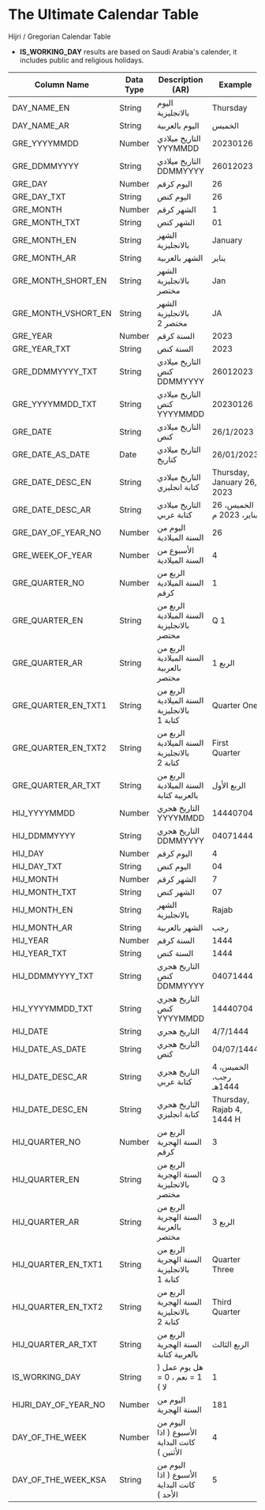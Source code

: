# The Ultimate Calendar Table

Hijri / Gregorian Calendar Table

- **IS_WORKING_DAY** results are based on Saudi Arabia's calender, it includes public and religious holidays.




| Column Name          | Data Type  | Description (AR)                                         | Example                       |
| -------------------- | ------ | --------------------------------------------- | -------------------------- |
| DAY_NAME_EN          | String | اليوم بالانجليزية                             | Thursday                   |
| DAY_NAME_AR          | String | اليوم بالعربية                                | الخميس                     |
| GRE_YYYYMMDD         | Number | التاريخ ميلادي YYYMMDD                        | 20230126                   |
| GRE_DDMMYYYY         | String | التاريخ ميلادي DDMMYYYY                       | 26012023                   |
| GRE_DAY              | Number | اليوم كرقم                                    | 26                         |
| GRE_DAY_TXT          | String | اليوم كنص                                     | 26                         |
| GRE_MONTH            | Number | الشهر كرقم                                    | 1                          |
| GRE_MONTH_TXT        | String | الشهر كنص                                     | 01                         |
| GRE_MONTH_EN         | String | الشهر بالانجليزية                             | January                    |
| GRE_MONTH_AR         | String | الشهر بالعربية                                | يناير                      |
| GRE_MONTH_SHORT_EN   | String | الشهر بالانجليزية مختصر                       | Jan                        |
| GRE_MONTH_VSHORT_EN  | String | الشهر بالانجليزية مختصر 2                     | JA                         |
| GRE_YEAR             | Number | السنة كرقم                                    | 2023                       |
| GRE_YEAR_TXT         | String | السنة كنص                                     | 2023                       |
| GRE_DDMMYYYY_TXT     | String | التاريخ ميلادي كنص DDMMYYYY                   | 26012023                   |
| GRE_YYYYMMDD_TXT     | String | التاريخ ميلادي كنص YYYYMMDD                   | 20230126                   |
| GRE_DATE             | String | التاريخ ميلادي كنص                            | 26/1/2023                  |
| GRE_DATE_AS_DATE     | Date   | التاريخ ميلادي كتاريخ                         | 26/01/2023                 |
| GRE_DATE_DESC_EN     | String | التاريخ ميلادي كتابة انجليزي                  | Thursday, January 26, 2023 |
| GRE_DATE_DESC_AR     | String | التاريخ ميلادي كتابة عربي                     | الخميس، 26 يناير، 2023 م   |
| GRE_DAY_OF_YEAR_NO   | Number | اليوم من السنة الميلادية                      | 26                         |
| GRE_WEEK_OF_YEAR     | Number | الأسبوع من السنة الميلادية                    | 4                          |
| GRE_QUARTER_NO       | Number | الربع من السنة الميلادية كرقم                 | 1                          |
| GRE_QUARTER_EN       | String | الربع من السنة الميلادية بالانجليزية مختصر    | Q 1                        |
| GRE_QUARTER_AR       | String | الربع من السنة الميلادية بالعربية مختصر       | الربع 1                    |
| GRE_QUARTER_EN_TXT1  | String | الربع من السنة الميلادية بالانجليزية كتابة 1  | Quarter One                |
| GRE_QUARTER_EN_TXT2  | String | الربع من السنة الميلادية بالانجليزية كتابة 2  | First Quarter              |
| GRE_QUARTER_AR_TXT   | String | الربع من السنة الميلادية بالعربية كتابة       | الربع الأول                |
| HIJ_YYYYMMDD         | Number | التاريخ هجري YYYYMMDD                         | 14440704                   |
| HIJ_DDMMYYYY         | String | التاريخ هجري DDMMYYYY                         | 04071444                   |
| HIJ_DAY              | Number | اليوم كرقم                                    | 4                          |
| HIJ_DAY_TXT          | String | اليوم كنص                                     | 04                         |
| HIJ_MONTH            | Number | الشهر كرقم                                    | 7                          |
| HIJ_MONTH_TXT        | String | الشهر كنص                                     | 07                         |
| HIJ_MONTH_EN         | String | الشهر بالانجليزية                             | Rajab                      |
| HIJ_MONTH_AR         | String | الشهر بالعربية                                | رجب                        |
| HIJ_YEAR             | Number | السنة كرقم                                    | 1444                       |
| HIJ_YEAR_TXT         | String | السنة كنص                                     | 1444                       |
| HIJ_DDMMYYYY_TXT     | String | التاريخ هجري كنص DDMMYYYY                     | 04071444                   |
| HIJ_YYYYMMDD_TXT     | String | التاريخ هجري كنص YYYYMMDD                     | 14440704                   |
| HIJ_DATE             | String | التاريخ هجري                                  | 4/7/1444                   |
| HIJ_DATE_AS_DATE     | String | التاريخ هجري كنص                              | 04/07/1444                 |
| HIJ_DATE_DESC_AR     | String | التاريخ هجري كتابة عربي                       | الخميس، 4 رجب، 1444هـ      |
| HIJ_DATE_DESC_EN     | String | التاريخ هجري كتابة انجليزي                    | Thursday, Rajab 4, 1444 H  |
| HIJ_QUARTER_NO       | Number | الربع من السنة الهجرية كرقم                   | 3                          |
| HIJ_QUARTER_EN       | String | الربع من السنة الهجرية بالانجليزية مختصر      | Q 3                        |
| HIJ_QUARTER_AR       | String | الربع من السنة الهجرية بالعربية مختصر         | الربع 3                    |
| HIJ_QUARTER_EN_TXT1  | String | الربع من السنة الهجرية بالانجليزية كتابة 1    | Quarter Three              |
| HIJ_QUARTER_EN_TXT2  | String | الربع من السنة الهجرية بالانجليزية كتابة 2    | Third Quarter              |
| HIJ_QUARTER_AR_TXT   | String | الربع من السنة الهجرية بالعربية كتابة         | الربع الثالث               |
| IS_WORKING_DAY       | String | هل يوم عمل ( 1 = نعم ، 0 = لا )               | 1                          |
| HIJRI_DAY_OF_YEAR_NO | Number | اليوم من السنة الهجرية                        | 181                        |
| DAY_OF_THE_WEEK      | Number | اليوم من الأسبوع ( اذا كانت البداية الأثنين ) | 4                          |
| DAY_OF_THE_WEEK_KSA  | String | اليوم من الأسبوع ( اذا كانت البداية الأحد )   | 5                          |